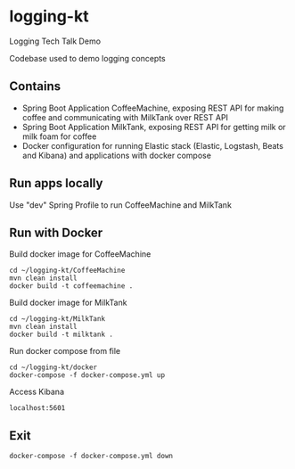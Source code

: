 # logging-kt
Logging Tech Talk Demo

Codebase used to demo logging concepts

## Contains
- Spring Boot Application CoffeeMachine, exposing REST API for making coffee and communicating with MilkTank over REST API
- Spring Boot Application MilkTank, exposing REST API for getting milk or milk foam for coffee
- Docker configuration for running Elastic stack (Elastic, Logstash, Beats and Kibana) and applications with docker compose

## Run apps locally

Use "dev" Spring Profile to run CoffeeMachine and MilkTank

## Run with Docker

Build docker image for CoffeeMachine

    cd ~/logging-kt/CoffeeMachine
    mvn clean install
    docker build -t coffeemachine .

Build docker image for MilkTank

    cd ~/logging-kt/MilkTank
    mvn clean install
    docker build -t milktank .

Run docker compose from file

    cd ~/logging-kt/docker
    docker-compose -f docker-compose.yml up

Access Kibana

    localhost:5601

## Exit
    docker-compose -f docker-compose.yml down
